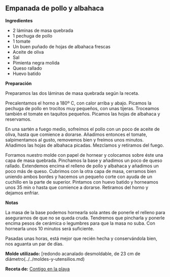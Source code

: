 ## Empanada de pollo y albahaca

**Ingredientes**

- 2 láminas de masa quebrada
- 1 pechuga de pollo
- 1 tomate
- Un buen puñado de hojas de albahaca frescas
- Aceite de oliva
- Sal
- Pimienta negra molida
- Queso rallado
- Huevo batido

**Preparación**

Preparamos las dos láminas de masa quebrada según la receta.

Precalentamos el horno a 180º C, con calor arriba y abajo. Picamos la pechuga de pollo en trocitos muy pequeños, con unas tijeras. Troceamos también el tomate en taquitos pequeños. Picamos las hojas de albahaca y reservamos.

En una sartén a fuego medio, sofreímos el pollo con un poco de aceite de oliva, hasta que comience a dorarse. Añadimos entonces el tomate, salpimentamos al gusto, removemos bien y freímos unos minutos. Añadimos las hojas de albahaca picadas. Mezclamos y retiramos del fuego.

Forramos nuestro molde con papel de hornear y colocamos sobre éste una capa de masa quebrada. Pinchamos la base y añadimos un poco de queso rallado. Extendemos encima el relleno de pollo y albahaca y añadimos un poco más de queso. Cubrimos con la otra capa de masa, cerramos bien uniendo ambos bordes y hacemos un pequeño corte con ayuda de un cuchillo en la parte de superior. Pintamos con huevo batido y horneamos unos 35 min o hasta que comience a dorarse. Retiramos del horno y dejamos enfriar.

**Notas**

La masa de la base podemos hornearla sola antes de ponerle el relleno para asegurarnos de que no se queda cruda. Tendremos que pincharla y ponerle encima pesos de cerámica o legumbres para que la masa no suba. Con hornearla unos 10 minutos será suficiente.

Pasadas unas horas, está mejor que recién hecha y conservándola bien, nos aguanta un par de días.

**Molde utilizado:** [redondo acanalado desmoldable, de 23 cm de diámetro(../../moldes-y-utensilios.md)

**Receta de:** [Contigo en la playa](http://www.contigoenlaplaya.com/2014/06/empanada-de-pollo-y-albahaca.html)